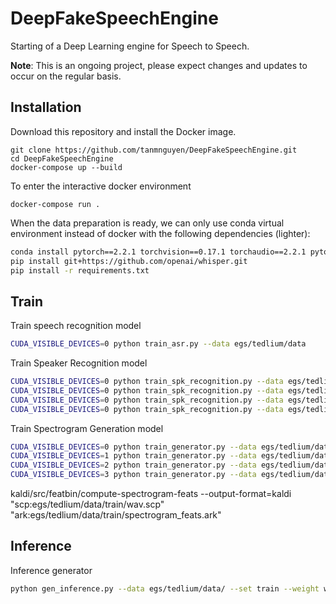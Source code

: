 # DeepFakeSpeechEngine
Starting of a Deep Learning engine for Speech to Speech. 

**Note**: This is an ongoing project, please expect changes and updates to occur on the regular basis. 

## Installation 
Download this repository and install the Docker image.
```
git clone https://github.com/tanmnguyen/DeepFakeSpeechEngine.git
cd DeepFakeSpeechEngine
docker-compose up --build
```
To enter the interactive docker environment
```
docker-compose run .
```

When the data preparation is ready, we can only use conda virtual environment instead of docker with the following dependencies (lighter):
```bash 
conda install pytorch==2.2.1 torchvision==0.17.1 torchaudio==2.2.1 pytorch-cuda=11.8 -c pytorch -c nvidia
pip install git+https://github.com/openai/whisper.git
pip install -r requirements.txt
```
## Train 
Train speech recognition model 
```bash 
CUDA_VISIBLE_DEVICES=0 python train_asr.py --data egs/tedlium/data 
```

Train Speaker Recognition model 
```bash 
CUDA_VISIBLE_DEVICES=0 python train_spk_recognition.py --data egs/tedlium/data/ --set train --start_spk_idx 0
CUDA_VISIBLE_DEVICES=0 python train_spk_recognition.py --data egs/tedlium/data/ --set train --start_spk_idx 150
CUDA_VISIBLE_DEVICES=0 python train_spk_recognition.py --data egs/tedlium/data/ --set train --start_spk_idx 732
CUDA_VISIBLE_DEVICES=0 python train_spk_recognition.py --data egs/tedlium/data/ --set train --start_spk_idx 800
```

Train Spectrogram Generation model 
```bash 
CUDA_VISIBLE_DEVICES=0 python train_generator.py --data egs/tedlium/data/ --set train --start_spk_idx 0 
CUDA_VISIBLE_DEVICES=1 python train_generator.py --data egs/tedlium/data/ --set train --start_spk_idx 150 
CUDA_VISIBLE_DEVICES=2 python train_generator.py --data egs/tedlium/data/ --set train --start_spk_idx 732 
CUDA_VISIBLE_DEVICES=3 python train_generator.py --data egs/tedlium/data/ --set train --start_spk_idx 800
```

kaldi/src/featbin/compute-spectrogram-feats --output-format=kaldi "scp:egs/tedlium/data/train/wav.scp" "ark:egs/tedlium/data/train/spectrogram_feats.ark"

## Inference 
Inference generator 
```bash 
python gen_inference.py --data egs/tedlium/data/ --set train --weight weights/gen/gen_model.pt
```